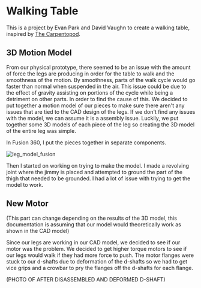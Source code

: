 # Walking Table

This is a project by Evan Park and David Vaughn to create a walking table, inspired by [The Carpentopod](https://www.decarpentier.nl/carpentopod).

## 3D Motion Model

From our physical prototype, there seemed to be an issue with the amount of force the legs are producing in order for the table to walk and the smoothness of the motion. By smoothness, parts of the walk cycle would go faster than normal when suspended in the air. This issue could be due to the effect of gravity assisting on portions of the cycle while being a detriment on other parts. In order to find the cause of this. We decided to put together a motion model of our pieces to make sure there aren't any issues that are tied to the CAD design of the legs. If we don't find any issues with the model, we can assume it is a assembly issue. Luckily, we put together some 3D models of each piece of the leg so creating the 3D model of the entire leg was simple. 

In Fusion 360, I put the pieces together in separate components.

![leg_model_fusion](../David-Vaughn/Images/fusion_model.png)

Then I started on working on trying to make the model. I made a revolving joint where the jimmy is placed and attempted to ground the part of the thigh that needed to be grounded. I had a lot of issue with trying to get the model to work.

## New Motor

(This part can change depending on the results of the 3D model, this documentation is assuming that our model would theoretically work as shown in the CAD model)

Since our legs are working in our CAD model, we decided to see if our motor was the problem. We decided to get higher torque motors to see if our legs would walk if they had more force to push. The motor flanges were stuck to our d-shafts due to deformation of the d-shafts so we had to get vice grips and a crowbar to pry the flanges off the d-shafts for each flange.

(PHOTO OF AFTER DISASSEMBLED AND DEFORMED D-SHAFT)